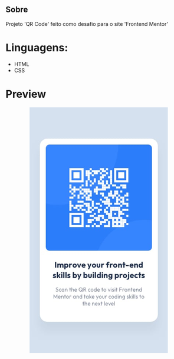 ## Sobre

Projeto 'QR Code' feito como desafio para o site 'Frontend Mentor'

# Linguagens:

- HTML
- CSS

# Preview

<p align="center">
    <img src="design/mobile-design.jpg" alt="QR Code Preview"/>
</p>
